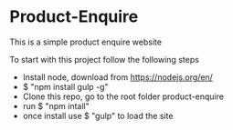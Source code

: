 # Product-Enquire
This is a simple product enquire website

To start with this project follow the following steps

- Install node, download from https://nodejs.org/en/
- $ "npm install gulp -g"
- Clone this repo, go to the root folder product-enquire
- run  $ "npm intall" 
- once install use $ "gulp" to load the site
